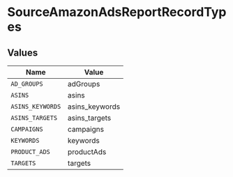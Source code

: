 # SourceAmazonAdsReportRecordTypes


## Values

| Name             | Value            |
| ---------------- | ---------------- |
| `AD_GROUPS`      | adGroups         |
| `ASINS`          | asins            |
| `ASINS_KEYWORDS` | asins_keywords   |
| `ASINS_TARGETS`  | asins_targets    |
| `CAMPAIGNS`      | campaigns        |
| `KEYWORDS`       | keywords         |
| `PRODUCT_ADS`    | productAds       |
| `TARGETS`        | targets          |